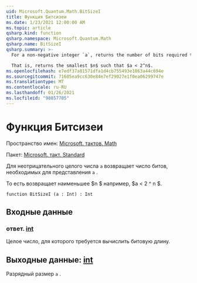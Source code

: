 ```yaml
---
uid: Microsoft.Quantum.Math.BitSizeI
title: Функция Битсизеи
ms.date: 1/23/2021 12:00:00 AM
ms.topic: article
qsharp.kind: function
qsharp.namespace: Microsoft.Quantum.Math
qsharp.name: BitSizeI
qsharp.summary: >-
  For a non-negative integer `a`, returns the number of bits required to represent `a`.

  That is, returns the smallest $n$ such that $a < 2^n$.
ms.openlocfilehash: e7edf37a81571dfa1d4cb755493e1863a44c694e
ms.sourcegitcommit: 71605ea9cc630e84e7ef29027e1f0ea06299747e
ms.translationtype: MT
ms.contentlocale: ru-RU
ms.lasthandoff: 01/26/2021
ms.locfileid: "98857705"
---
```

# <a name="bitsizei-function"></a>Функция Битсизеи

Пространство имен: [Microsoft. тактов. Math](xref:Microsoft.Quantum.Math)

Пакет: [Microsoft. такт. Standard](https://nuget.org/packages/Microsoft.Quantum.Standard)


Для неотрицательного целого числа `a` возвращает число битов, необходимых для представления `a` .

То есть возвращает наименьшее $n $ например, $a < 2 ^ n $.

```qsharp
function BitSizeI (a : Int) : Int
```


## <a name="input"></a>Входные данные

### <a name="a--int"></a>ответ. [int](xref:microsoft.quantum.lang-ref.int)

Целое число, для которого требуется вычислить битовую длину.



## <a name="output--int"></a>Выходные данные: [int](xref:microsoft.quantum.lang-ref.int)

Разрядный размер `a` .